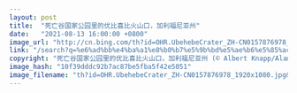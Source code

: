 ```yaml
---
layout: post
title:  "死亡谷国家公园里的优比喜比火山口，加利福尼亚州"
date:   "2021-08-13 16:00:00 +0800"
image_url: "http://cn.bing.com/th?id=OHR.UbehebeCrater_ZH-CN0157876978_1920x1080.jpg&rf=LaDigue_1920x1080.jpg&pid=hp"
link: "/search?q=%e6%ad%bb%e4%ba%a1%e8%b0%b7%e5%9b%bd%e5%ae%b6%e5%85%ac%e5%9b%ad&form=hpcapt&mkt=zh-cn"
copyright: "死亡谷国家公园里的优比喜比火山口，加利福尼亚州 (© Albert Knapp/Alamy)"
image_hash: "10f39dddc92b7ac87be5fba5f42e5051"
image_filename: "th?id=OHR.UbehebeCrater_ZH-CN0157876978_1920x1080.jpg&rf=LaDigue_1920x1080.jpg&pid=hp"
---
```

